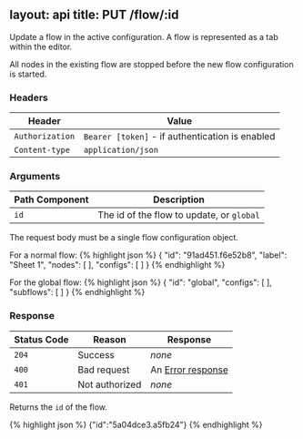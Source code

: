 
layout: api
title: PUT /flow/:id
---

Update a flow in the active configuration. A flow is represented as a tab within the
editor.

All nodes in the existing flow are stopped before the new flow configuration is started.

### Headers

Header                     | Value
---------------------------|----------
`Authorization`            | `Bearer [token]` - if authentication is enabled
`Content-type`             | `application/json`

### Arguments

Path Component | Description
---------------|------------
`id`           | The id of the flow to update, or `global`

The request body must be a single flow configuration object.

For a normal flow:
{% highlight json %}
{
  "id": "91ad451.f6e52b8",
  "label": "Sheet 1",
  "nodes": [ ],
  "configs": [ ]
}
{% endhighlight %}

For the global flow:
{% highlight json %}
{
  "id": "global",
  "configs": [ ],
  "subflows": [ ]
}
{% endhighlight %}



### Response

Status Code | Reason         | Response
------------|----------------|--------------
`204`       | Success        | _none_
`400`       | Bad request    | An [Error response](/docs/api/admin/errors)
`401`       | Not authorized | _none_

Returns the `id` of the flow.

{% highlight json %}
{"id":"5a04dce3.a5fb24"}
{% endhighlight %}

